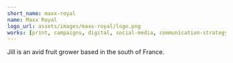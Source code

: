 ```yaml
---
short_name: maxx-royal
name: Maxx Royal
logo_url: assets/images/maxx-royal/logo.png
works: [print, campaigns, digital, social-media, communication-strategy]
---
```

Jill is an avid fruit grower based in the south of France.